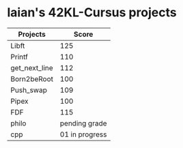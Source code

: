 # laian's 42KL-Cursus projects

|Projects | Score |
|---------|-------|
|Libft    |125    |
|Printf   |110    |
|get_next_line|112|
|Born2beRoot|100  |
|Push_swap|109|
|Pipex|100|
|FDF|115|
|philo|pending grade|
|cpp|01 in progress|


